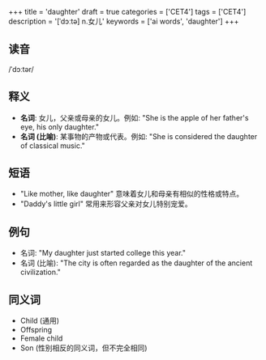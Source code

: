 +++
title = 'daughter'
draft = true
categories = ['CET4']
tags = ['CET4']
description = '[ˈdɔːtə] n.女儿'
keywords = ['ai words', 'daughter']
+++

## 读音
/ˈdɔːtər/

## 释义
- **名词**: 女儿，父亲或母亲的女儿。例如: "She is the apple of her father's eye, his only daughter."
- **名词 (比喻)**: 某事物的产物或代表。例如: "She is considered the daughter of classical music."

## 短语
- "Like mother, like daughter" 意味着女儿和母亲有相似的性格或特点。
- "Daddy's little girl" 常用来形容父亲对女儿特别宠爱。

## 例句
- 名词: "My daughter just started college this year."
- 名词 (比喻): "The city is often regarded as the daughter of the ancient civilization."

## 同义词
- Child (通用)
- Offspring
- Female child
- Son (性别相反的同义词，但不完全相同)
